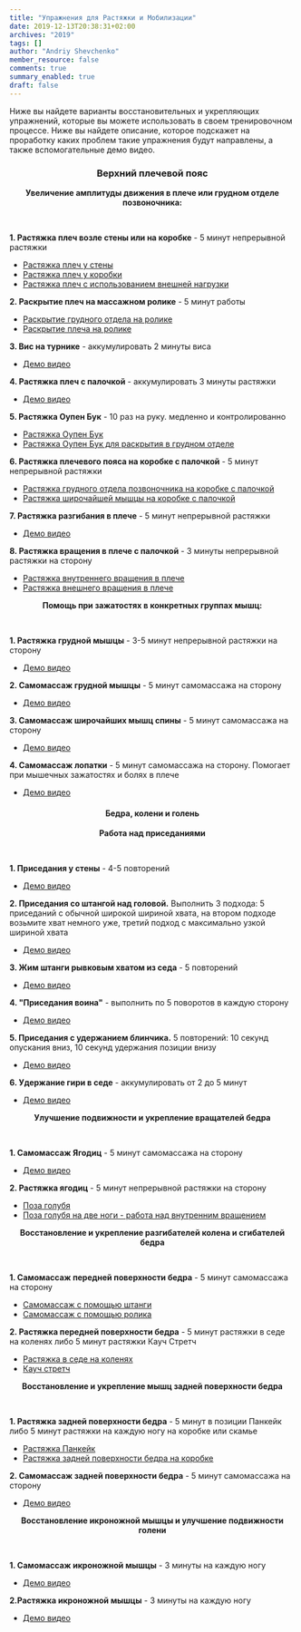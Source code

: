 ```yaml
---
title: "Упражнения для Растяжки и Мобилизации"
date: 2019-12-13T20:38:31+02:00
archives: "2019"
tags: []
author: "Andriy Shevchenko"
member_resource: false
comments: true
summary_enabled: true
draft: false
---
```


Ниже вы найдете варианты восстановительных и укрепляющих упражнений, которые 
вы можете использовать в своем тренировочном процессе. Ниже вы найдете описание,
которое подскажет на проработку каких проблем такие упражнения будут
направлены, а также вспомогательные демо видео.

<!--more-->

### <center> Верхний плечевой пояс</center>


**<center> Увеличение амплитуды движения в плече или грудном отделе позвоночника:</center>**

<br>

**1. Растяжка плеч возле стены или на коробке** - 5 минут непрерывной растяжки

* [Растяжка плеч у стены](https://www.youtube.com/watch?v=ttJru61sWk0) 
* [Растяжка плеч у коробки](https://www.youtube.com/watch?v=bgjtkiVD1pQ) 
* [Растяжка плеч с использованием внешней нагрузки](https://www.youtube.com/watch?v=VVeTLV6KoPQ)

**2. Раскрытие плеч на массажном ролике** - 5 минут работы

* [Раскрытие грудного отдела на ролике](https://youtu.be/9LJDGUulS_8?t=600)
* [Раскрытие плеча на ролике](https://www.youtube.com/watch?v=4_DUZpPAhVc)

**3. Вис на турнике** - аккумулировать 2 минуты виса

* [Демо видео](https://www.youtube.com/watch?v=f6EF4CnSo0Y)

**4. Растяжка плеч с палочкой** - аккумулировать 3 минуты растяжки

* [Демо видео](https://www.youtube.com/watch?v=iYd1Cak8I5E)

**5. Растяжка Оупен Бук** - 10 раз на руку. медленно и контролированно

* [Растяжка Оупен Бук](https://youtu.be/o9CeFRr5CE0?t=323)
* [Растяжка Оупен Бук для раскрытия в грудном отделе](https://www.youtube.com/watch?v=9LJDGUulS_8&feature=youtu.be&t=450)

**6. Растяжка плечевого пояса на коробке с палочкой** - 5 минут непрерывной растяжки

* [Растяжка грудного отдела позвоночника на коробке с палочкой](https://www.youtube.com/watch?v=9LJDGUulS_8&feature=youtu.be&t=667)
* [Растяжка широчайшей мышцы на коробке с палочкой](https://youtu.be/Wx9lG1VTf-Q?t=300)

**7. Растяжка разгибания в плече** - 5 минут непрерывной растяжки

* [Демо видео](https://www.youtube.com/watch?v=iEHyNhW9VKk)

**8. Растяжка вращения в плече с палочкой** - 3 минуты непрерывной растяжки на сторону

* [Растяжка внутреннего вращения в плече](https://youtu.be/K938ohitkWo?t=55)
* [Растяжка внешнего вращения в плече](https://youtu.be/K938ohitkWo?t=102)

**<center> Помощь при зажатостях в конкретных группах мышц:</center>**

<br>

**1. Растяжка грудной мышцы**  - 3-5 минут непрерывной растяжки на сторону

* [Демо видео](https://www.youtube.com/watch?v=JtxpCTVhWfE)

**2. Самомассаж грудной мышцы** - 5 минут самомассажа на сторону

* [Демо видео](https://www.youtube.com/watch?v=rwd_LSaKOYM)

**3. Самомассаж широчайших мышц спины**  - 5 минут самомассажа на сторону

* [Демо видео](https://youtu.be/Wx9lG1VTf-Q?t=240)

**4. Самомассаж лопатки** - 5 минут самомассажа на сторону. Помогает при мышечных зажатостях и болях в плече

* [Демо видео](https://youtu.be/wyh3W3wXxCU?t=163)

####  <center> Бедра, колени и голень</center>

**<center> Работа над приседаниями</center>**

<br>

**1. Приседания у стены** - 4-5 повторений

* [Демо видео](https://www.youtube.com/watch?v=pktIjwNiuYE)

**2. Приседания со штангой над головой.** 
Выполнить 3 подхода: 5 приседаний с обычной широкой шириной хвата,
на втором подходе возьмите хват немного уже,
третий подход с максимально узкой шириной хвата

* [Демо видео](https://www.youtube.com/watch?v=yt7y1_g_GCY)

**3. Жим штанги рывковым хватом из седа** - 5 повторений

* [Демо видео](https://www.youtube.com/watch?v=XiCtAGjE3Tk)

**4. "Приседания воина"** - выполнить по 5 поворотов в каждую сторону

* [Демо видео](https://www.youtube.com/watch?v=EfUJgmgTvlI)

**5. Приседания с удержанием блинчика.** 5 повторений: 10 секунд опускания вниз, 10 секунд удержания позиции внизу

* [Демо видео](https://youtu.be/q0G7SY1Ubjo?t=175)

**6. Удержание гири в седе** - аккумулировать от 2 до 5 минут

* [Демо видео](https://www.youtube.com/watch?v=nq3bm6dVnqw)

**<center> Улучшение подвижности и укрепление вращателей бедра</center>**

<br>

**1. Самомассаж Ягодиц** - 5 минут самомассажа на сторону

* [Демо видео](https://youtu.be/R1RZT0bohsw?t=160)

**2. Растяжка ягодиц** - 5 минут непрерывной растяжки на сторону

* [Поза голубя](https://youtu.be/R1RZT0bohsw?t=315)
* [Поза голубя на две ноги - работа над внутренним вращением](https://www.youtube.com/watch?v=NCJpI60MyLY)

**<center> Восстановление и укрепление разгибателей колена и сгибателей бедра</center>**

<br>

**1. Самомассаж передней поверхности бедра** - 5 минут самомассажа на сторону

* [Самомассаж с помощью штанги](https://www.youtube.com/watch?v=6zxQkBZLoXs)
* [Самомассаж с помощью ролика](https://youtu.be/nCHCUbssQq8?t=81)

**2. Растяжка передней поверхности бедра** - 5 минут растяжки в седе на коленях либо 5 минут растяжки Кауч Стретч

* [Растяжка в седе на коленях](https://youtu.be/nCHCUbssQq8?t=198)
* [Кауч стретч](https://youtu.be/nCHCUbssQq8?t=347)


**<center> Восстановление и укрепление мышц задней поверхности бедра</center>**

<br>

**1. Растяжка задней поверхности бедра** - 5 минут в позиции Панкейк либо 5 минут растяжки на каждую ногу на коробке или скамье

* [Растяжка Панкейк](https://www.youtube.com/watch?v=rlsdNttI-mo)
* [Растяжка задней поверхности бедра на коробке](https://www.youtube.com/watch?v=XQq7esZZyH0)

**2. Самомассаж задней поверхности бедра** - 5 минут самомассажа на сторону

* [Демо видео](https://www.youtube.com/watch?v=GE0wFesQDvA)

**<center> Восстановление икроножной мышцы и улучшение подвижности голени</center>**

<br>

**1. Самомассаж икроножной мышцы** - 3 минуты на каждую ногу

* [Демо видео](https://www.youtube.com/watch?v=rpVMZziJeY8)

**2.Растяжка икроножной мышцы** - 3 минуты на каждую ногу

* [Демо видео](https://www.youtube.com/watch?v=O9u1_Bvpng4)
